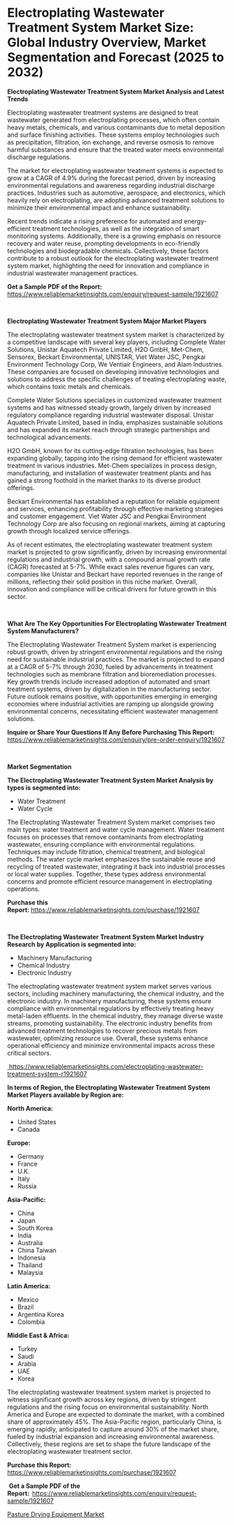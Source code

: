 <p><h1>Electroplating Wastewater Treatment System Market Size: Global Industry Overview, Market Segmentation and Forecast (2025 to 2032)</h1></p><p><strong>Electroplating Wastewater Treatment System Market Analysis and Latest Trends</strong></p>
<p><p>Electroplating wastewater treatment systems are designed to treat wastewater generated from electroplating processes, which often contain heavy metals, chemicals, and various contaminants due to metal deposition and surface finishing activities. These systems employ technologies such as precipitation, filtration, ion exchange, and reverse osmosis to remove harmful substances and ensure that the treated water meets environmental discharge regulations.</p><p>The market for electroplating wastewater treatment systems is expected to grow at a CAGR of 4.9% during the forecast period, driven by increasing environmental regulations and awareness regarding industrial discharge practices. Industries such as automotive, aerospace, and electronics, which heavily rely on electroplating, are adopting advanced treatment solutions to minimize their environmental impact and enhance sustainability. </p><p>Recent trends indicate a rising preference for automated and energy-efficient treatment technologies, as well as the integration of smart monitoring systems. Additionally, there is a growing emphasis on resource recovery and water reuse, prompting developments in eco-friendly technologies and biodegradable chemicals. Collectively, these factors contribute to a robust outlook for the electroplating wastewater treatment system market, highlighting the need for innovation and compliance in industrial wastewater management practices.</p></p>
<p><strong>Get a Sample PDF of the Report:&nbsp;</strong> <a href="https://www.reliablemarketinsights.com/enquiry/request-sample/1921607?utm_campaign=2488&utm_medium=2&utm_source=Github&utm_content=ia&utm_term=01032025&utm_id=electroplating-wastewater-treatment-system">https://www.reliablemarketinsights.com/enquiry/request-sample/1921607</a></p>
<p>&nbsp;</p>
<p><strong>Electroplating Wastewater Treatment System Major Market Players</strong></p>
<p><p>The electroplating wastewater treatment system market is characterized by a competitive landscape with several key players, including Complete Water Solutions, Unistar Aquatech Private Limited, H2O GmbH, Met-Chem, Sensorex, Beckart Environmental, UNISTAR, Viet Water JSC, Pengkai Environment Technology Corp, We Ventiair Engineers, and Alam Industries. These companies are focused on developing innovative technologies and solutions to address the specific challenges of treating electroplating waste, which contains toxic metals and chemicals.</p><p>Complete Water Solutions specializes in customized wastewater treatment systems and has witnessed steady growth, largely driven by increased regulatory compliance regarding industrial wastewater disposal. Unistar Aquatech Private Limited, based in India, emphasizes sustainable solutions and has expanded its market reach through strategic partnerships and technological advancements.</p><p>H2O GmbH, known for its cutting-edge filtration technologies, has been expanding globally, tapping into the rising demand for efficient wastewater treatment in various industries. Met-Chem specializes in process design, manufacturing, and installation of wastewater treatment plants and has gained a strong foothold in the market thanks to its diverse product offerings.</p><p>Beckart Environmental has established a reputation for reliable equipment and services, enhancing profitability through effective marketing strategies and customer engagement. Viet Water JSC and Pengkai Environment Technology Corp are also focusing on regional markets, aiming at capturing growth through localized service offerings.</p><p>As of recent estimates, the electroplating wastewater treatment system market is projected to grow significantly, driven by increasing environmental regulations and industrial growth, with a compound annual growth rate (CAGR) forecasted at 5-7%. While exact sales revenue figures can vary, companies like Unistar and Beckart have reported revenues in the range of millions, reflecting their solid position in this niche market. Overall, innovation and compliance will be critical drivers for future growth in this sector.</p></p>
<p>&nbsp;</p>
<p><strong>What Are The Key Opportunities For Electroplating Wastewater Treatment System Manufacturers?</strong></p>
<p><p>The Electroplating Wastewater Treatment System market is experiencing robust growth, driven by stringent environmental regulations and the rising need for sustainable industrial practices. The market is projected to expand at a CAGR of 5-7% through 2030, fueled by advancements in treatment technologies such as membrane filtration and bioremediation processes. Key growth trends include increased adoption of automated and smart treatment systems, driven by digitalization in the manufacturing sector. Future outlook remains positive, with opportunities emerging in emerging economies where industrial activities are ramping up alongside growing environmental concerns, necessitating efficient wastewater management solutions.</p></p>
<p><strong>Inquire or Share Your Questions If Any Before Purchasing This Report:</strong> <a href="https://www.reliablemarketinsights.com/enquiry/pre-order-enquiry/1921607?utm_campaign=2488&utm_medium=2&utm_source=Github&utm_content=ia&utm_term=01032025&utm_id=electroplating-wastewater-treatment-system">https://www.reliablemarketinsights.com/enquiry/pre-order-enquiry/1921607</a></p>
<p>&nbsp;</p>
<p><strong>Market Segmentation</strong></p>
<p><strong>The Electroplating Wastewater Treatment System Market Analysis by types is segmented into:</strong></p>
<p><ul><li>Water Treatment</li><li>Water Cycle</li></ul></p>
<p><p>The Electroplating Wastewater Treatment System market comprises two main types: water treatment and water cycle management. Water treatment focuses on processes that remove contaminants from electroplating wastewater, ensuring compliance with environmental regulations. Techniques may include filtration, chemical treatment, and biological methods. The water cycle market emphasizes the sustainable reuse and recycling of treated wastewater, integrating it back into industrial processes or local water supplies. Together, these types address environmental concerns and promote efficient resource management in electroplating operations.</p></p>
<p><strong>Purchase this Report:&nbsp;</strong><a href="https://www.reliablemarketinsights.com/purchase/1921607?utm_campaign=2488&utm_medium=2&utm_source=Github&utm_content=ia&utm_term=01032025&utm_id=electroplating-wastewater-treatment-system">https://www.reliablemarketinsights.com/purchase/1921607</a></p>
<p>&nbsp;</p>
<p><strong>The Electroplating Wastewater Treatment System Market Industry Research by Application is segmented into:</strong></p>
<p><ul><li>Machinery Manufacturing</li><li>Chemical Industry</li><li>Electronic Industry</li></ul></p>
<p><p>The electroplating wastewater treatment system market serves various sectors, including machinery manufacturing, the chemical industry, and the electronic industry. In machinery manufacturing, these systems ensure compliance with environmental regulations by effectively treating heavy metal-laden effluents. In the chemical industry, they manage diverse waste streams, promoting sustainability. The electronic industry benefits from advanced treatment technologies to recover precious metals from wastewater, optimizing resource use. Overall, these systems enhance operational efficiency and minimize environmental impacts across these critical sectors.</p></p>
<p><a href="https://www.reliablemarketinsights.com/electroplating-wastewater-treatment-system-r1921607?utm_campaign=2488&utm_medium=2&utm_source=Github&utm_content=ia&utm_term=01032025&utm_id=electroplating-wastewater-treatment-system">&nbsp;https://www.reliablemarketinsights.com/electroplating-wastewater-treatment-system-r1921607</a></p>
<p><strong>In terms of Region, the Electroplating Wastewater Treatment System Market Players available by Region are:</strong></p>
<p>
    <p> <strong> North America: </strong>
        <ul>
            <li>United States</li>
            <li>Canada</li>
        </ul>
        </p> 
    <p> <strong> Europe: </strong>
        <ul>
            <li>Germany</li>
            <li>France</li>
            <li>U.K.</li>
            <li>Italy</li>
            <li>Russia</li>
        </ul>
        </p> 
    <p> <strong> Asia-Pacific: </strong>
        <ul>
            <li>China</li>
            <li>Japan</li>
            <li>South Korea</li>
            <li>India</li>
            <li>Australia</li>
            <li>China Taiwan</li>
            <li>Indonesia</li>
            <li>Thailand</li>
            <li>Malaysia</li>
        </ul>
        </p> 
    <p> <strong> Latin America: </strong>
        <ul>
            <li>Mexico</li>
            <li>Brazil</li>
            <li>Argentina Korea</li>
            <li>Colombia</li>
        </ul>
        </p> 
    <p> <strong> Middle East & Africa: </strong>
        <ul>
            <li>Turkey</li>
            <li>Saudi</li>
            <li>Arabia</li>
            <li>UAE</li>
            <li>Korea</li>
        </ul>
    </p>
    </p>
<p><p>The electroplating wastewater treatment system market is projected to witness significant growth across key regions, driven by stringent regulations and the rising focus on environmental sustainability. North America and Europe are expected to dominate the market, with a combined share of approximately 45%. The Asia-Pacific region, particularly China, is emerging rapidly, anticipated to capture around 30% of the market share, fueled by industrial expansion and increasing environmental awareness. Collectively, these regions are set to shape the future landscape of the electroplating wastewater treatment sector.</p></p>
<p><strong>Purchase this Report: </strong><a href="https://www.reliablemarketinsights.com/purchase/1921607?utm_campaign=2488&utm_medium=2&utm_source=Github&utm_content=ia&utm_term=01032025&utm_id=electroplating-wastewater-treatment-system">https://www.reliablemarketinsights.com/purchase/1921607</a></p>
<p>&nbsp;<strong>Get a Sample PDF of the Report:&nbsp;&nbsp;</strong><a href="https://www.reliablemarketinsights.com/enquiry/request-sample/1921607?utm_campaign=2488&utm_medium=2&utm_source=Github&utm_content=ia&utm_term=01032025&utm_id=electroplating-wastewater-treatment-system">https://www.reliablemarketinsights.com/enquiry/request-sample/1921607</a></p>
<p><strong></strong></p>
<p><p><a href="https://github.com/sherikacas30/Market-Research-Report-List-1/blob/main/pasture-drying-equipment-market.md?utm_campaign=2488&utm_medium=2&utm_source=Github&utm_content=ia&utm_term=01032025&utm_id=electroplating-wastewater-treatment-system">Pasture Drying Equipment Market</a></p></p>